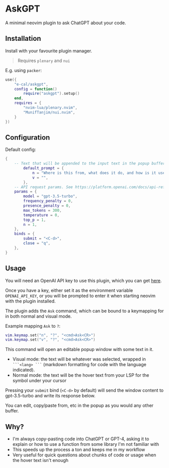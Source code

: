 # AskGPT

A minimal neovim plugin to ask ChatGPT about your code.

## Installation

Install with your favourite plugin manager.

> Requires `plenary` and `nui`

E.g. using `packer`:

```lua
use({
    "e-cal/askgpt",
    config = function()
        require("askgpt").setup()
    end,
    requires = {
        "nvim-lua/plenary.nvim",
        "MunifTanjim/nui.nvim",
    }
})
```

## Configuration

Default config:

```lua
{
    -- Text that will be appended to the input text in the popup buffer
		default_prompt = {
			n = "Where is this from, what does it do, and how is it used? Show me an example.",
			v = "",
		},
    -- API request params. See https://platform.openai.com/docs/api-reference/chat/create
    params = {
        model = "gpt-3.5-turbo",
        frequency_penalty = 0,
        presence_penalty = 0,
        max_tokens = 300,
        temperature = 0,
        top_p = 1,
        n = 1,
    },
    binds = {
        submit = "<C-d>",
        close = "q",
    },
}
```

## Usage

You will need an OpenAI API key to use this plugin, which you can get [here](https://platform.openai.com/account/api-keys).

Once you have a key, either set it as the environment variable `OPENAI_API_KEY`, or you will be prompted to enter it when starting neovim with the plugin installed.

The plugin adds the `Ask` command, which can be bound to a keymapping for in both normal and visual mode.

Example mapping `Ask` to `?`:

```lua
vim.keymap.set("n", "?", "<cmd>Ask<CR>")
vim.keymap.set("v", "?", "<cmd>Ask<CR>")
```

This command will open an editable popup window with some text in it.

- Visual mode: the text will be whatever was selected, wrapped in ` ```<lang> ``` ` (markdown formatting for code with the language indicated).
- Normal mode: the text will be the hover text from your LSP for the symbol under your cursor

Pressing your `submit` bind (`<C-d>` by default) will send the window content to gpt-3.5-turbo and write its response below.

You can edit, copy/paste from, etc in the popup as you would any other buffer.

## Why?

- I'm always copy-pasting code into ChatGPT or GPT-4, asking it to explain or how to use a function from some library I'm not familiar with
- This speeds up the process a ton and keeps me in my workflow
- Very useful for quick questions about chunks of code or usage when the hover text isn't enough
